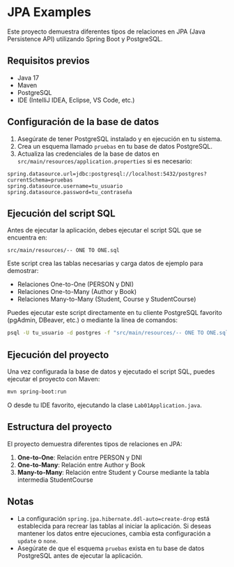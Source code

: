 # JPA Examples

Este proyecto demuestra diferentes tipos de relaciones en JPA (Java Persistence API) utilizando Spring Boot y PostgreSQL.

## Requisitos previos

- Java 17
- Maven
- PostgreSQL
- IDE (IntelliJ IDEA, Eclipse, VS Code, etc.)

## Configuración de la base de datos

1. Asegúrate de tener PostgreSQL instalado y en ejecución en tu sistema.
2. Crea un esquema llamado `pruebas` en tu base de datos PostgreSQL.
3. Actualiza las credenciales de la base de datos en `src/main/resources/application.properties` si es necesario:

```properties
spring.datasource.url=jdbc:postgresql://localhost:5432/postgres?currentSchema=pruebas
spring.datasource.username=tu_usuario
spring.datasource.password=tu_contraseña
```

## Ejecución del script SQL

Antes de ejecutar la aplicación, debes ejecutar el script SQL que se encuentra en:

```
src/main/resources/-- ONE TO ONE.sql
```

Este script crea las tablas necesarias y carga datos de ejemplo para demostrar:
- Relaciones One-to-One (PERSON y DNI)
- Relaciones One-to-Many (Author y Book)
- Relaciones Many-to-Many (Student, Course y StudentCourse)

Puedes ejecutar este script directamente en tu cliente PostgreSQL favorito (pgAdmin, DBeaver, etc.) o mediante la línea de comandos:

```bash
psql -U tu_usuario -d postgres -f "src/main/resources/-- ONE TO ONE.sql"
```

## Ejecución del proyecto

Una vez configurada la base de datos y ejecutado el script SQL, puedes ejecutar el proyecto con Maven:

```bash
mvn spring-boot:run
```

O desde tu IDE favorito, ejecutando la clase `Lab01Application.java`.

## Estructura del proyecto

El proyecto demuestra diferentes tipos de relaciones en JPA:

1. **One-to-One**: Relación entre PERSON y DNI
2. **One-to-Many**: Relación entre Author y Book
3. **Many-to-Many**: Relación entre Student y Course mediante la tabla intermedia StudentCourse

## Notas

- La configuración `spring.jpa.hibernate.ddl-auto=create-drop` está establecida para recrear las tablas al iniciar la aplicación. Si deseas mantener los datos entre ejecuciones, cambia esta configuración a `update` o `none`.
- Asegúrate de que el esquema `pruebas` exista en tu base de datos PostgreSQL antes de ejecutar la aplicación.